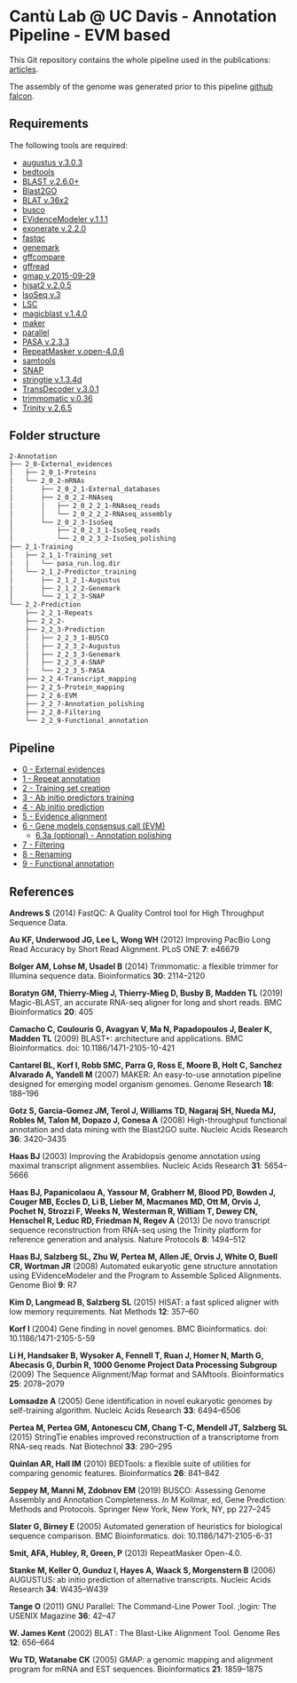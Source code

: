 # Cantù Lab @ UC Davis - Annotation Pipeline - EVM based

This Git repository contains the whole pipeline used in the publications: [articles]().

The assembly of the genome was generated prior to this pipeline [github falcon]().

## Requirements
The following tools are required:

- [augustus v.3.0.3](http://bioinf.uni-greifswald.de/augustus/)
- [bedtools](https://bedtools.readthedocs.io/en/latest/)
- [BLAST v.2.6.0+](https://blast.ncbi.nlm.nih.gov/Blast.cgi?PAGE_TYPE=BlastDocs&DOC_TYPE=Download)
- [Blast2GO](https://www.blast2go.com/)
- [BLAT v.36x2](https://genome.ucsc.edu/FAQ/FAQblat.html)
- [busco](https://busco.ezlab.org/)
- [EVidenceModeler v.1.1.1](https://evidencemodeler.github.io/)
- [exonerate v.2.2.0](https://www.ebi.ac.uk/about/vertebrate-genomics/software/exonerate-manual)
- [fastqc](https://www.bioinformatics.babraham.ac.uk/projects/fastqc/)
- [genemark](http://exon.gatech.edu/GeneMark/)
- [gffcompare](https://ccb.jhu.edu/software/stringtie/gffcompare.shtml)
- [gffread](http://ccb.jhu.edu/software/stringtie/gff.shtml)
- [gmap v.2015-09-29](http://research-pub.gene.com/gmap/)
- [hisat2 v.2.0.5](https://ccb.jhu.edu/software/hisat2/manual.shtml)
- [IsoSeq v.3](https://github.com/PacificBiosciences/IsoSeq)
- [LSC]()
- [magicblast v.1.4.0](https://ncbi.github.io/magicblast/)
- [maker](https://www.yandell-lab.org/software/maker.html)
- [parallel](https://www.gnu.org/software/parallel/)
- [PASA v.2.3.3](https://github.com/PASApipeline/PASApipeline/wiki)
- [RepeatMasker v.open-4.0.6](http://www.repeatmasker.org/)
- [samtools](http://www.htslib.org/)
- [SNAP](https://github.com/KorfLab/SNAP)
- [stringtie v.1.3.4d](https://ccb.jhu.edu/software/stringtie/)
- [TransDecoder v.3.0.1](https://github.com/TransDecoder/TransDecoder/wiki)
- [trimmomatic v.0.36](http://www.usadellab.org/cms/?page=trimmomatic)
- [Trinity v.2.6.5](https://github.com/trinityrnaseq/trinityrnaseq/wiki)

## Folder structure

```bash
2-Annotation
├── 2_0-External_evidences
│   ├── 2_0_1-Proteins
│   └── 2_0_2-mRNAs
│       ├── 2_0_2_1-External_databases
│       ├── 2_0_2_2-RNAseq
│       │   ├── 2_0_2_2_1-RNAseq_reads
│       │   └── 2_0_2_2_2-RNAseq_assembly
│       └── 2_0_2_3-IsoSeq
│           ├── 2_0_2_3_1-IsoSeq_reads
│           └── 2_0_2_3_2-IsoSeq_polishing
├── 2_1-Training
│   ├── 2_1_1-Training_set
│   │   └── pasa_run.log.dir
│   └── 2_1_2-Predictor_training
│       ├── 2_1_2_1-Augustus
│       ├── 2_1_2_2-Genemark
│       └── 2_1_2_3-SNAP
└── 2_2-Prediction
    ├── 2_2_1-Repeats
    ├── 2_2_2-
    ├── 2_2_3-Prediction
    │   ├── 2_2_3_1-BUSCO
    │   ├── 2_2_3_2-Augustus
    │   ├── 2_2_3_3-Genemark
    │   ├── 2_2_3_4-SNAP
    │   └── 2_2_3_5-PASA
    ├── 2_2_4-Transcript_mapping
    ├── 2_2_5-Protein_mapping
    ├── 2_2_6-EVM
    ├── 2_2_7-Annotation_polishing
    ├── 2_2_8-Filtering
    └── 2_2_9-Functional_annotation
```

## Pipeline

- [0 - External evidences](Pipeline/0_External_evidences.md)
- [1 - Repeat annotation](Pipeline/1_Repeat_annotation.md)
- [2 - Training set creation](Pipeline/2_Training_set_creation.md)
- [3 - Ab initio predictors training](Pipeline/3_Ab_initio_predictors_training.md)
- [4 - Ab initio prediction](Pipeline/4_Ab_initio_prediction.md)
- [5 - Evidence alignment](Pipeline/5_Evidence_alignment.md)
- [6 - Gene models consensus call (EVM)](Pipeline/6_Gene_models_consensus_call_(EVM).md)
  - [6.3a (optional) - Annotation polishing](Pipeline/63a_Annotation_polishing.md)
- [7 - Filtering](Pipeline/7_Filtering.md)
- [8 - Renaming](Pipeline/8_Renaming.md)
- [9 - Functional annotation](Pipeline/9_Functional_annotation.md)

## References

**Andrews S** (2014) FastQC: A Quality Control tool for High Throughput Sequence Data. 

**Au KF, Underwood JG, Lee L, Wong WH** (2012) Improving PacBio Long Read Accuracy by Short Read Alignment. PLoS ONE **7**: e46679

**Bolger AM, Lohse M, Usadel B** (2014) Trimmomatic: a flexible trimmer for Illumina sequence data. Bioinformatics **30**: 2114–2120

**Boratyn GM, Thierry-Mieg J, Thierry-Mieg D, Busby B, Madden TL** (2019) Magic-BLAST, an accurate RNA-seq aligner for long and short reads. BMC Bioinformatics **20**: 405

**Camacho C, Coulouris G, Avagyan V, Ma N, Papadopoulos J, Bealer K, Madden TL** (2009) BLAST+: architecture and applications. BMC Bioinformatics. doi: 10.1186/1471-2105-10-421

**Cantarel BL, Korf I, Robb SMC, Parra G, Ross E, Moore B, Holt C, Sanchez Alvarado A, Yandell M** (2007) MAKER: An easy-to-use annotation pipeline designed for emerging model organism genomes. Genome Research **18**: 188–196

**Gotz S, Garcia-Gomez JM, Terol J, Williams TD, Nagaraj SH, Nueda MJ, Robles M, Talon M, Dopazo J, Conesa A** (2008) High-throughput functional annotation and data mining with the Blast2GO suite. Nucleic Acids Research **36**: 3420–3435

**Haas BJ** (2003) Improving the Arabidopsis genome annotation using maximal transcript alignment assemblies. Nucleic Acids Research **31**: 5654–5666

**Haas BJ, Papanicolaou A, Yassour M, Grabherr M, Blood PD, Bowden J, Couger MB, Eccles D, Li B, Lieber M, Macmanes MD, Ott M, Orvis J, Pochet N, Strozzi F, Weeks N, Westerman R, William T, Dewey CN, Henschel R, Leduc RD, Friedman N, Regev A** (2013) De novo transcript sequence reconstruction from RNA-seq using the Trinity platform for reference generation and analysis. Nature Protocols **8**: 1494–512

**Haas BJ, Salzberg SL, Zhu W, Pertea M, Allen JE, Orvis J, White O, Buell CR, Wortman JR** (2008) Automated eukaryotic gene structure annotation using EVidenceModeler and the Program to Assemble Spliced Alignments. Genome Biol **9**: R7

**Kim D, Langmead B, Salzberg SL** (2015) HISAT: a fast spliced aligner with low memory requirements. Nat Methods **12**: 357–60

**Korf I** (2004) Gene finding in novel genomes. BMC Bioinformatics. doi: 10.1186/1471-2105-5-59

**Li H, Handsaker B, Wysoker A, Fennell T, Ruan J, Homer N, Marth G, Abecasis G, Durbin R, 1000 Genome Project Data Processing Subgroup** (2009) The Sequence Alignment/Map format and SAMtools. Bioinformatics **25**: 2078–2079

**Lomsadze A** (2005) Gene identification in novel eukaryotic genomes by self-training algorithm. Nucleic Acids Research **33**: 6494–6506

**Pertea M, Pertea GM, Antonescu CM, Chang T-C, Mendell JT, Salzberg SL** (2015) StringTie enables improved reconstruction of a transcriptome from RNA-seq reads. Nat Biotechnol **33**: 290–295

**Quinlan AR, Hall IM** (2010) BEDTools: a flexible suite of utilities for comparing genomic features. Bioinformatics **26**: 841–842

**Seppey M, Manni M, Zdobnov EM** (2019) BUSCO: Assessing Genome Assembly and Annotation Completeness. *In* M Kollmar, ed, Gene Prediction: Methods and Protocols. Springer New York, New York, NY, pp 227–245

**Slater G, Birney E** (2005) Automated generation of heuristics for biological sequence comparison. BMC Bioinformatics. doi: 10.1186/1471-2105-6-31

**Smit, AFA, Hubley, R, Green, P** (2013) RepeatMasker Open-4.0. 

**Stanke M, Keller O, Gunduz I, Hayes A, Waack S, Morgenstern B** (2006) AUGUSTUS: ab initio prediction of alternative transcripts. Nucleic Acids Research **34**: W435–W439

**Tange O** (2011) GNU Parallel: The Command-Line Power Tool. ;login: The USENIX Magazine **36**: 42–47

**W. James Kent** (2002) BLAT : The Blast-Like Alignment Tool. Genome Res **12**: 656–664

**Wu TD, Watanabe CK** (2005) GMAP: a genomic mapping and alignment program for mRNA and EST sequences. Bioinformatics **21**: 1859–1875